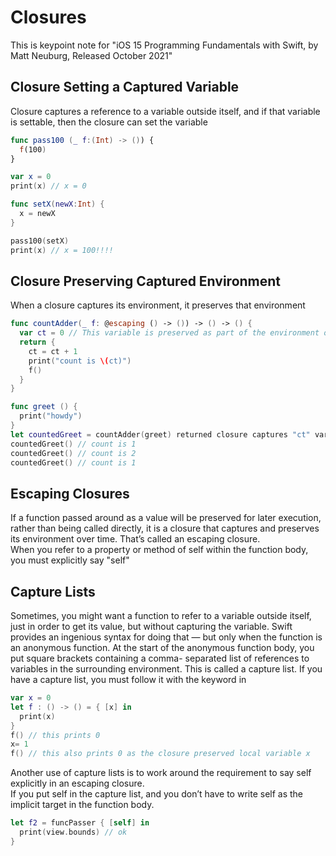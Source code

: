 # Closures
This is keypoint note for "iOS 15 Programming Fundamentals with Swift, by Matt Neuburg, Released October 2021"


## Closure Setting a Captured Variable
Closure captures a reference to a variable outside itself, and if that variable is settable, then the closure can set the variable
```swift
func pass100 (_ f:(Int) -> ()) {
  f(100)
}

var x = 0
print(x) // x = 0

func setX(newX:Int) {
  x = newX
}

pass100(setX)
print(x) // x = 100!!!!
```

## Closure Preserving Captured Environment
When a closure captures its environment, it preserves that environment
```swift
func countAdder(_ f: @escaping () -> ()) -> () -> () {
  var ct = 0 // This variable is preserved as part of the environment of following "countedGreet"
  return {
    ct = ct + 1
    print("count is \(ct)")
    f()
  }
}

func greet () {
  print("howdy")
}
let countedGreet = countAdder(greet) returned closure captures "ct" variable locally defined in countAdder function!
countedGreet() // count is 1
countedGreet() // count is 2
countedGreet() // count is 1
```

## Escaping Closures
If a function passed around as a value will be preserved for later execution, rather than being called directly, it is a closure that captures and preserves its environment over time. That’s called an escaping closure.  
When you refer to a property or method of self within the function body, you must explicitly say "self"

## Capture Lists
Sometimes, you might want a function to refer to a variable outside itself, just in order to get its value, but without capturing the variable. Swift provides an ingenious syntax for doing that — but only when the function is an anonymous function. At the start of the anonymous function body, you put square brackets containing a comma- separated list of references to variables in the surrounding environment. This is called a capture list.
If you have a capture list, you must follow it with the keyword in 
```swift
var x = 0
let f : () -> () = { [x] in
  print(x)
}
f() // this prints 0
x= 1
f() // this also prints 0 as the closure preserved local variable x
```
Another use of capture lists is to work around the requirement to say self explicitly in an escaping closure.  
If you put self in the capture list, and you don’t have to write self as the implicit target in the function body. 
```swift
let f2 = funcPasser { [self] in
  print(view.bounds) // ok
}
```
